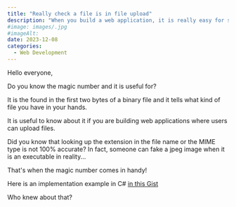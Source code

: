 ```yaml
---
title: "Really check a file is in file upload"
description: "When you build a web application, it is really easy for someone to upload a file that is not what it seems. Let's how to solve this security breach."
#image: images/.jpg
#imageAlt: 
date: 2023-12-08
categories:
  - Web Development
---
```


Hello everyone,

Do you know the magic number and it is useful for?

It is the found in the first two bytes of a binary file and it tells what kind of file you have in your hands.

It is useful to know about it if you are building web applications where users can upload files.

Did you know that looking up the extension in the file name or the MIME type is not 100% accurate? 
In fact, someone can fake a jpeg image when it is an executable in reality...

That's when the magic number comes in handy!

Here is an implementation example in C# [in this Gist](https://gist.github.com/JeremieLitzler/fb0fb0ec22225947e8bb28817d2ac314)

Who knew about that?
